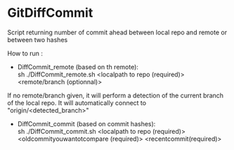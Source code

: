 # GitDiffCommit
Script returning number of commit ahead between local repo and remote or between two hashes

How to run :
- DiffCommit_remote (based on th remote):<br>
 sh ./DiffCommit_remote.sh <localpath to repo (required)> <remote/branch (optionnal)>

If no remote/branch given, it will perform a detection of the current branch of the local repo. It will automatically connect to "origin/<detected_branch>"

- DiffCommit_commit (based on commit hashes):<br>
 sh ./DiffCommit_commit.sh <localpath to repo (required)> <oldcommityouwantotcompare (required)> <recentcommit(required)>
